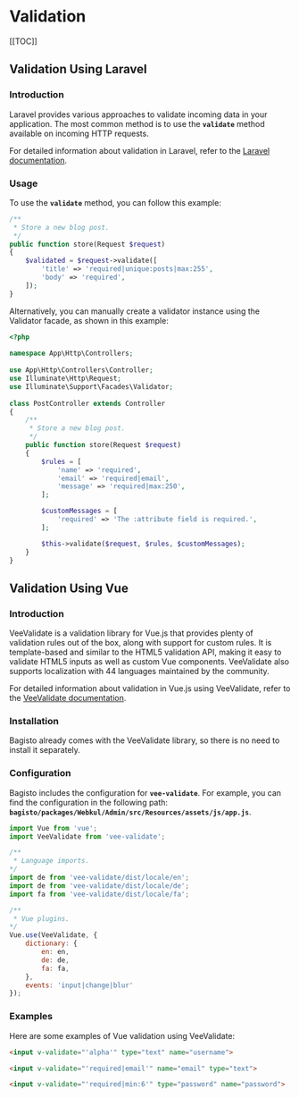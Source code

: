 # Validation

[[TOC]]

## Validation Using Laravel

### Introduction

Laravel provides various approaches to validate incoming data in your application. The most common method is to use the **`validate`** method available on incoming HTTP requests.

For detailed information about validation in Laravel, refer to the [Laravel documentation](https://laravel.com/docs/10.x/validation).

### Usage

To use the **`validate`** method, you can follow this example:

```php
/**
 * Store a new blog post.
 */
public function store(Request $request)
{
    $validated = $request->validate([
        'title' => 'required|unique:posts|max:255',
        'body' => 'required',
    ]);
}
```

Alternatively, you can manually create a validator instance using the Validator facade, as shown in this example:

```php
<?php
 
namespace App\Http\Controllers;
    
use App\Http\Controllers\Controller;
use Illuminate\Http\Request;
use Illuminate\Support\Facades\Validator;
    
class PostController extends Controller
{
    /**
     * Store a new blog post.
     */
    public function store(Request $request)
    {
        $rules = [
            'name' => 'required',
            'email' => 'required|email',
            'message' => 'required|max:250',
        ];

        $customMessages = [
            'required' => 'The :attribute field is required.',
        ];

        $this->validate($request, $rules, $customMessages);
    }
}
```

## Validation Using Vue

### Introduction

VeeValidate is a validation library for Vue.js that provides plenty of validation rules out of the box, along with support for custom rules. It is template-based and similar to the HTML5 validation API, making it easy to validate HTML5 inputs as well as custom Vue components. VeeValidate also supports localization with 44 languages maintained by the community.

For detailed information about validation in Vue.js using VeeValidate, refer to the [VeeValidate documentation](https://vee-validate.logaretm.com/v2/guide/).

### Installation

Bagisto already comes with the VeeValidate library, so there is no need to install it separately.

### Configuration

Bagisto includes the configuration for **`vee-validate`**. For example, you can find the configuration in the following path: **`bagisto/packages/Webkul/Admin/src/Resources/assets/js/app.js`**.

```js
import Vue from 'vue';
import VeeValidate from 'vee-validate';

/**
 * Language imports.
*/
import de from 'vee-validate/dist/locale/en';
import de from 'vee-validate/dist/locale/de';
import fa from 'vee-validate/dist/locale/fa';

/**
 * Vue plugins.
*/
Vue.use(VeeValidate, {
    dictionary: {
        en: en,
        de: de,
        fa: fa,
    },
    events: 'input|change|blur'
});
```

### Examples

Here are some examples of Vue validation using VeeValidate:

```html
<input v-validate="'alpha'" type="text" name="username">

<input v-validate="'required|email'" name="email" type="text">

<input v-validate="'required|min:6'" type="password" name="password">
```
